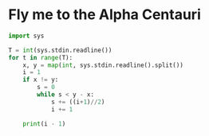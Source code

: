 # Fly me to the Alpha Centauri

```python
import sys

T = int(sys.stdin.readline())
for t in range(T):
    x, y = map(int, sys.stdin.readline().split())
    i = 1
    if x != y:
        s = 0
        while s < y - x:
            s += ((i+1)//2)
            i += 1

    print(i - 1)
```

